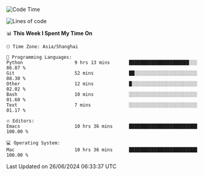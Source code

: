 <!--START_SECTION:waka-->
![Code Time](http://img.shields.io/badge/Code%20Time-2%2C026%20hrs%2030%20mins-blue)

![Lines of code](https://img.shields.io/badge/From%20Hello%20World%20I%27ve%20Written-308.1%20thousand%20lines%20of%20code-blue)

📊 **This Week I Spent My Time On** 

```text
🕑︎ Time Zone: Asia/Shanghai

💬 Programming Languages: 
Python                   9 hrs 13 mins       ██████████████████████░░░   86.87 % 
Git                      52 mins             ██░░░░░░░░░░░░░░░░░░░░░░░   08.30 % 
Other                    12 mins             █░░░░░░░░░░░░░░░░░░░░░░░░   02.02 % 
Bash                     10 mins             ░░░░░░░░░░░░░░░░░░░░░░░░░   01.60 % 
Text                     7 mins              ░░░░░░░░░░░░░░░░░░░░░░░░░   01.17 % 

🔥 Editors: 
Emacs                    10 hrs 36 mins      █████████████████████████   100.00 % 

💻 Operating System: 
Mac                      10 hrs 36 mins      █████████████████████████   100.00 % 
```


 Last Updated on 26/06/2024 06:33:37 UTC
<!--END_SECTION:waka-->

